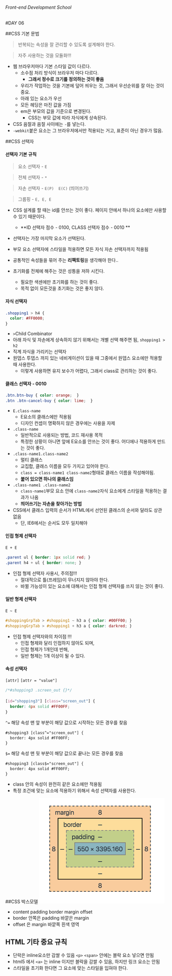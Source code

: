 ###### Front-end Development School

#DAY 06

##CSS 기본 문법
> 반복되는 속성을 잘 관리할 수 있도록 설계해야 한다.

> 자주 사용하는 것을 모듈화!!!

- 웹 브라우저마다 기본 스타일 값이 다르다.
  - 소수점 처리 방식이 브라우저 마다 다르다. 
      - **그래서 정수로 크기를 정의하는 것이 좋음**
  - 우리가 작업하는 것을 기본에 덮어 씌우는 것, 그래서 우선순위를 잘 아는 것이 중요.
  - 아래 있는 요소가 우선
  - 모든 헤딩은 마진 값을 가짐
  - em은 부모의 값을 기준으로 변경된다.
      - CSS는 부모 값에 따라 자식에게 상속된다.
- CSS 음절과 음절 사이에는 `-`를 넣는다.
- `-webkit`붙은 요소는 그 브라우저에서만 적용되는 거고, 표준이 아닌 경우가 많음.

##CSS 선택자
#### 선택자 기본 규칙
> 요소 선택자  -  `E`

> 전체 선택자  -  `*`

> 자손 선택자  -  `E(P)  E(C)` (띄어쓰기)

> 그룹핑 - `E, E, E`

- CSS 설계를 할 때는 id를 안쓰는 것이 좋다. 페이지 안에서 하나의 요소에만 사용할 수 있기 때문이다.
    - **ID 선택자 점수 - 0100, CLASS 선택자 점수 - 0010 **
- 선택자는 가장 마지막 요소가 선택된다.
- 부모 요소 선택자에 스타일을 적용하면 모든 자식 자손 선택자까지 적용됨

- 공통적인 속성들을 묶어 주는 **리팩토링**을 생각해야 한다..

- 초기화를 전체에 해주는 것은 성틍을 저하 시킨다.
    - 필요한 색센에만 초기화를 하는 것이 좋다.
    - 목적 없이 모든것을 초기화는 것은 좋지 않다.

#### 자식 선택자

```css
.shopping1 > h4 {
  color: #FF0000;
}
```

- ` > `Child Combinator
- 아래 자식 및 자손에게 상속하지 않기 위해서는 개별 선택 해주면 됨,  `shopping1 > h2` 
- 직계 자식을 가리키는 선택자
- 원뎁스 투뎁스 까지 있는 네비게이션이 있을 때 그중에서  원뎁스 요소에만 적용할 때 사용한다.
    - 이렇게 사용하면 유지 보수가 어렵다, 그래서 class로 관리하는 것이 좋다.


#### 클래스 선택자  -  0010

```css
.btn.btn-buy { color: orange;  }
.btn .btn-cancel-buy { color: lime;  }
```

- `E.class-name `
    - E요소의 클래스에만 적용됨 
    - 디자인 컨셉이 명확하지 않은 경우에는 사용을 자제
- `.class-name`  
    - 일반적으로 사용되는 방법, 코드 재사용 목적
    - 특정한 상황이 아니면 앞에 E요소를 안쓰는 것이 좋다. 어디에나 적용하게 만드는 것이 좋다.
- `.class-name1.class-name2`  
    - 멀티 클래스
    - 교집합, 클래스 이름을 모두 가지고 있어야 한다.
    - `class = class-name1 class-name2`형태로 클래스 이름을 작성해야됨.
    - **붙어 있으면 하나의 클래스임**
- `.class-name1 .class-name2`  
    - `class-name1`부모 요소 안에 `class-name2`자식 요소에게 스타일을 적용하는 결과가 나옴
    - **띄어쓰기는 자손을 찾아가는 방법**
- CSS에서 클래스 입력의 순서가 HTML에서 선언된 클래스의 순서와 달라도 상관 없음
    - 단, IE6에서는 순서도 모두 일치해야 


#### 인접 형제 선택자 
`E + E`
```css
.parent ul { border: 1px solid red; }
.parent h4 + ul { border: none; }
```
- 인접 형제 선택자 사용시, 주의점!!!
    - 절대적으로 틀(프레임)이 무너지지 않아야 한다.
    - 바뀔 가능성이 있는 요소에 대해서는 인접 형제 선택자를 쓰지 않는 것이 좋다.


#### 일반 형제 선택자
`E ~ E`
```css
#shoppingGrpTab > #shopping1 ~ h3 a { color: #00FF00; }
#shoppingGrpTab > #shopping1 + h3 a { color: darkred; }
```
- 인접 형제 선택자와의 차이점 !!!
    - 인접 형제와 달리 인접하지 않아도 되며, 
    - 인접 형제가 1개인데 반해,
    - 일반 형제는 1개 이상이 될 수 있다.


#### 속성 선택자
`[attr]`
`[attr = "value"]`
```css
/*#shopping3 .screen_out {}*/

[id="shopping3"] [class="screen_out"] {
  border: 4px solid #FF00FF;
}
```

`^=` 해당 속성 맨 앞 부분이 해당 값으로 시작하는 모든 경우를 찾음
```
#shopping3 [class^="screen_out"] {
  border: 4px solid #FF00FF;
}
```

`$=` 해당 속성 맨 뒷 부분이 해당 값으로 끝나는 모든 경우를 찾음
```
#shopping3 [class$="screen_out"] {
  border: 4px solid #FF00FF;
}
```
- class 안의 속성이 완전히 같은 요소에만 적용됨
- 특정 조건에 맞는 요소에 적용하기 위해서 속성 선택자를 사용한다.


##CSS 박스모델
![박스모델](../ASSETS/boxmodel.png)
 - content padding border margin offset
 - border 안쪽은 padding 바깥은 margin
 - offset 은 margin 바깥쪽 흰색 영역

## HTML 기타 중요 규칙
- 단락은 inline요소만 감쌀 수 있음 `<p>` `<span>` 안에는 블락 요소 넣으면 안됨
- html5 에서 `<a>` 는 inline 이지만 블락을 감쌀 수 있음, 하지만 링크 요소는 안됨
- 스타일을 초기화 한다면 그 요소에 맞는 스타일을 입혀야 한다.




